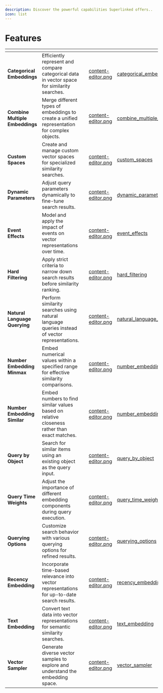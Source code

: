 ```yaml
---
description: Discover the powerful capabilities Superlinked offers..
icon: list
---
```


# Features

<table data-view="cards">
<thead>
<tr><th></th><th></th><th data-type="content-ref"></th><th data-hidden data-card-cover data-type="files"></th><th data-hidden data-card-target data-type="content-ref">
</th></tr>
</thead>
<tbody>
    <tr>
        <td><strong>Categorical Embeddings</strong></td>
        <td>Efficiently represent and compare categorical data in vector space for similarity searches.</td>
        <td></td>
        <td><a href="../.gitbook/assets/content-editor.png">content-editor.png</a></td>
        <td><a href="https://github.com/superlinked/superlinked/blob/main/notebook/feature/categorical_embedding.ipynb" target="_blank">categorical_embeddings</a></td>
    </tr>
    <tr>
        <td><strong>Combine Multiple Embeddings</strong></td>
        <td>Merge different types of embeddings to create a unified representation for complex objects.</td>
        <td></td>
        <td><a href="../.gitbook/assets/content-editor.png">content-editor.png</a></td>
        <td><a href="https://github.com/superlinked/superlinked/blob/main/notebook/feature/combine_multiple_embeddings.ipynb" target="_blank">combine_multiple_embeddings</a></td>
    </tr>
    <tr>
        <td><strong>Custom Spaces</strong></td>
        <td>Create and manage custom vector spaces for specialized similarity searches.</td>
        <td></td>
        <td><a href="../.gitbook/assets/content-editor.png">content-editor.png</a></td>
        <td><a href="https://github.com/superlinked/superlinked/blob/main/notebook/feature/custom_space.ipynb" target="_blank">custom_spaces</a></td>
    </tr>
    <tr>
        <td><strong>Dynamic Parameters</strong></td>
        <td>Adjust query parameters dynamically to fine-tune search results.</td>
        <td></td>
        <td><a href="../.gitbook/assets/content-editor.png">content-editor.png</a></td>
        <td><a href="https://github.com/superlinked/superlinked/blob/main/notebook/feature/dynamic_parameters.ipynb" target="_blank">dynamic_parameters</a></td>
    </tr>
    <tr>
        <td><strong>Event Effects</strong></td>
        <td>Model and apply the impact of events on vector representations over time.</td>
        <td></td>
        <td><a href="../.gitbook/assets/content-editor.png">content-editor.png</a></td>
        <td><a href="https://github.com/superlinked/superlinked/blob/main/notebook/feature/event_effects.ipynb" target="_blank">event_effects</a></td>
    </tr>
    <tr>
        <td><strong>Hard Filtering</strong></td>
        <td>Apply strict criteria to narrow down search results before similarity ranking.</td>
        <td></td>
        <td><a href="../.gitbook/assets/content-editor.png">content-editor.png</a></td>
        <td><a href="https://github.com/superlinked/superlinked/blob/main/notebook/feature/hard_filtering.ipynb" target="_blank">hard_filtering</a></td>
    </tr>
    <tr>
        <td><strong>Natural Language Querying</strong></td>
        <td>Perform similarity searches using natural language queries instead of vector representations.</td>
        <td></td>
        <td><a href="../.gitbook/assets/content-editor.png">content-editor.png</a></td>
        <td><a href="https://github.com/superlinked/superlinked/blob/main/notebook/feature/natural_language_querying.ipynb" target="_blank">natural_language_querying</a></td>
    </tr>
    <tr>
        <td><strong>Number Embedding Minmax</strong></td>
        <td>Embed numerical values within a specified range for effective similarity comparisons.</td>
        <td></td>
        <td><a href="../.gitbook/assets/content-editor.png">content-editor.png</a></td>
        <td><a href="https://github.com/superlinked/superlinked/blob/main/notebook/feature/number_embedding_minmax.ipynb" target="_blank">number_embedding_minmax</a></td>
    </tr>
    <tr>
        <td><strong>Number Embedding Similar</strong></td>
        <td>Embed numbers to find similar values based on relative closeness rather than exact matches.</td>
        <td></td>
        <td><a href="../.gitbook/assets/content-editor.png">content-editor.png</a></td>
        <td><a href="https://github.com/superlinked/superlinked/blob/main/notebook/feature/number_embedding_similar.ipynb" target="_blank">number_embedding_similar</a></td>
    </tr>
    <tr>
        <td><strong>Query by Object</strong></td>
        <td>Search for similar items using an existing object as the query input.</td>
        <td></td>
        <td><a href="../.gitbook/assets/content-editor.png">content-editor.png</a></td>
        <td><a href="https://github.com/superlinked/superlinked/blob/main/notebook/feature/query_by_object.ipynb" target="_blank">query_by_object</a></td>
    </tr>
    <tr>
        <td><strong>Query Time Weights</strong></td>
        <td>Adjust the importance of different embedding components during query execution.</td>
        <td></td>
        <td><a href="../.gitbook/assets/content-editor.png">content-editor.png</a></td>
        <td><a href="https://github.com/superlinked/superlinked/blob/main/notebook/feature/query_time_weights.ipynb" target="_blank">query_time_weights</a></td>
    </tr>
    <tr>
        <td><strong>Querying Options</strong></td>
        <td>Customize search behavior with various querying options for refined results.</td>
        <td></td>
        <td><a href="../.gitbook/assets/content-editor.png">content-editor.png</a></td>
        <td><a href="https://github.com/superlinked/superlinked/blob/main/notebook/feature/querying_options.ipynb" target="_blank">querying_options</a></td>
    </tr>
    <tr>
        <td><strong>Recency Embedding</strong></td>
        <td>Incorporate time-based relevance into vector representations for up-to-date search results.</td>
        <td></td>
        <td><a href="../.gitbook/assets/content-editor.png">content-editor.png</a></td>
        <td><a href="https://github.com/superlinked/superlinked/blob/main/notebook/feature/recency_embedding.ipynb" target="_blank">recency_embedding</a></td>
    </tr>
    <tr>
        <td><strong>Text Embedding</strong></td>
        <td>Convert text data into vector representations for semantic similarity searches.</td>
        <td></td>
        <td><a href="../.gitbook/assets/content-editor.png">content-editor.png</a></td>
        <td><a href="https://github.com/superlinked/superlinked/blob/main/notebook/feature/text_embedding.ipynb" target="_blank">text_embedding</a></td>
    </tr>
    <tr>
        <td><strong>Vector Sampler</strong></td>
        <td>Generate diverse vector samples to explore and understand the embedding space.</td>
        <td></td>
        <td><a href="../.gitbook/assets/content-editor.png">content-editor.png</a></td>
        <td><a href="https://github.com/superlinked/superlinked/blob/main/notebook/feature/vector_sampler.ipynb" target="_blank">vector_sampler</a></td>
    </tr>

    
</tbody>
</table>